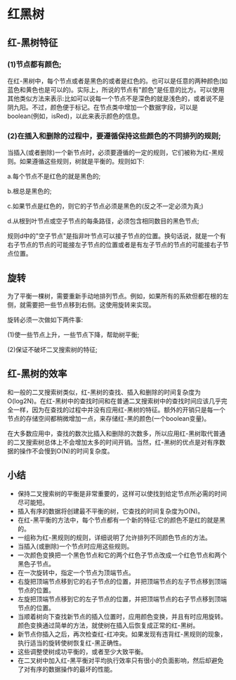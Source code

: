 # 红黑树


## 红-黑树特征

### (1)节点都有颜色;
在红-黑树中，每个节点或者是黑色的或者是红色的。也可以是任意的两种颜色(如蓝色和黄色也是可以的)。实际上，所说的节点有"颜色"是任意的比方。可以使用其他类似方法来表示:比如可以说每一个节点不是深色的就是浅色的，或者说不是阴九阳。不过，颜色便于标记。在节点类中增加一个数据字段，可以是boolean(例如，isRed)，以此来表示颜色的信息。

### (2)在插入和删除的过程中，要遵循保持这些颜色的不同排列的规则;
当插入(或者删除)一个新节点时，必须要遵循的一定的规则，它们被称为红-黑规则。如果遵循这些规则，树就是平衡的。规则如下:

a.每个节点不是红色的就是黑色的;

b.根总是黑色的;

c.如果节点是红色的，则它的子节点必须是黑色的(反之不一定必须为真;)

d.从根到叶节点或空子节点的每条路径，必须包含相同数目的黑色节点;

规则d中的"空子节点"是指非叶节点可以接子节点的位置。换句话说，就是一个有右子节点的节点的可能接左子节点的位置或者是有左子节点的节点的可能接右子节点位置。


## 旋转
为了平衡一棵树，需要重新手动地排列节点。例如，如果所有的系欸但都在根的左侧，就需要把一些节点移到右侧。这使用旋转来实现。

旋转必须一次做如下两件事:

(1)使一些节点上升，一些节点下降，帮助树平衡;

(2)保证不破坏二叉搜索树的特征;


## 红-黑树的效率
和一般的二叉搜索树类似，红-黑树的查找、插入和删除的时间复杂度为O(log2N)。在红-黑树中的查找时间和在普通二叉搜索树中的查找时间应该几乎完全一样，因为在查找的过程中并没有应用红-黑树的特征。额外的开销只是每一个节点的存储空间都稍微增加一点，来存储红-黑的颜色(一个boolean变量)。

在大多数应用中，查找的数次比插入和删除的次数多，所以应用红-黑树取代普通的二叉搜索树总体上不会增加太多的时间开销。当然，红-黑树的优点是对有序数据的操作不会慢到O(N)的时间复杂度。


## 小结
- 保持二叉搜索树的平衡是非常重要的，这样可以使找到给定节点所必需的时间尽可能短。
- 插入有序的数据将创建最不平衡的树，它查找的时间复杂度为O(N)。
- 在红-黑平衡的方法中，每个节点都有一个新的特征:它的颜色不是红的就是黑的。
- 一组称为红-黑规则的规则，详细说明了允许排列不同颜色节点的方法。
- 当插入(或删除)一个节点时应用这些规则。
- 一次颜色变换把一个黑色节点和它的两个红色子节点改成一个红色节点和两个黑色子节点。
- 在一次旋转中，指定一个节点为顶端节点。
- 右旋把顶端节点移到它的右子节点的位置，并把顶端节点的左子节点移到顶端节点的位置。
- 左旋把顶端节点移到它的左子节点的位置，并把顶端节点的右子节点移到顶端节点的位置。
- 当顺着树向下查找新节点的插入位置时，应用颜色变换，并且有时应用旋转。颜色变换通过简单的方法，就使树在插入后恢复成正常的红-黑树。
- 新节点你插入之后，再次检查红-红冲突。如果发现有违背红-黑规则的现象，执行适当的旋转使树恢复红-黑正确性。
- 这些调整使树成功平衡的，或者至少大致平衡。
- 在二叉树中加入红-黑平衡对平均执行效率只有很小的负面影响，然后却避免了对有序的数据操作的最坏的性能。
